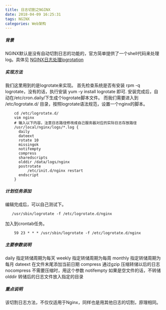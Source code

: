 ```yaml
---
title: 日志切割之NGINX
date: 2018-04-09 16:25:31
tags: NGINX
categories: Web架构
---
```

##### 背景 #####
NGINX默认是没有自动切割日志的功能的，官方简单提供了一个shell代码来处理log。具体见 [NGINX日志处理logrotation](https://www.nginx.com/resources/wiki/start/topics/examples/logrotation/)

#####  实现方法 #####
我们这里用到的是logrotate来实现。
首先检查系统是否有安装 rpm -q logrotate，没有的话，执行安装 yum -y install logrotate 即可.
安装完成后，自动在/etc/cron.daily/下生成个logrotate脚本文件。
而我们需要进入到 /etc/logrotate.d/ 目录，按照logrotate语法规范，设置一个nginx的脚本。
```shell
    cd /etc/logrotate.d/
    vim nginx
    # 输入以下内容，注意日志路径修改成自己服务器对应的实际日志存放路径
    /usr/local/nginx/logs/*.log {
      daily
      dateext
      rotate 10
      missingok
      notifempty
      compress
      sharedscripts
      olddir /data/logs/nginx
      postrotate
          /etc/init.d/nginx restart
      endscript
    }
```
<!--more-->
##### 计划任务添加  #####
编辑完成后，可以自己测试下。
```shell
   /usr/sbin/logrotate -f /etc/logrotate.d/nginx
```
加入到crontab任务。
```shell
    59 23 * * * /usr/sbin/logrotate -f /etc/logrotate.d/nginx
```
##### 主要参数说明 #####
daily 指定转储周期为每天
weekly 指定转储周期为每周
monthly 指定转储周期为每月
dateext 在文件末尾添加当前日期
compress 通过gzip 压缩转储以后的日志
nocompress 不需要压缩时，用这个参数
notifempty 如果是空文件的话，不转储
olddir 转储后的日志文件放入指定的目录

##### 重点说明 #####
该切割日志方法，不仅仅适用于Nginx，同样也是用其他日志的切割，原理相同。

